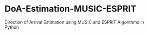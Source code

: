 # DoA-Estimation-MUSIC-ESPRIT
Direction of  Arrival Estimation using MUSIC and ESPRIT Algorithms in Python
